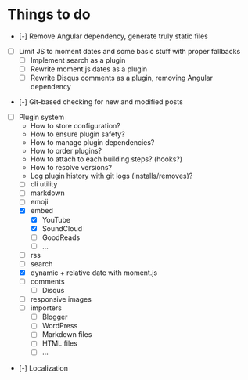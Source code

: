 Things to do
=============
* [-] Remove Angular dependency, generate truly static files
* [ ] Limit JS to moment dates and some basic stuff with proper fallbacks
    * [ ] Implement search as a plugin
    * [ ] Rewrite moment.js dates as a plugin
    * [ ] Rewrite Disqus comments as a plugin, removing Angular dependency
* [-] Git-based checking for new and modified posts
* [ ] Plugin system
    * How to store configuration?
    * How to ensure plugin safety?
    * How to manage plugin dependencies?
    * How to order plugins?
    * How to attach to each building steps? (hooks?)
    * How to resolve versions?
    * Log plugin history with git logs (installs/removes)?
    * [ ] cli utility
    * [ ] markdown
    * [ ] emoji
    * [x] embed
        * [x] YouTube
        * [x] SoundCloud
        * [ ] GoodReads
        * [ ] ...
    * [ ] rss
    * [ ] search
    * [x] dynamic + relative date with moment.js
    * [ ] comments
        * [ ] Disqus
    * [ ] responsive images
    * [ ] importers
        * [ ] Blogger
        * [ ] WordPress
        * [ ] Markdown files
        * [ ] HTML files
        * [ ] ...
* [-] Localization